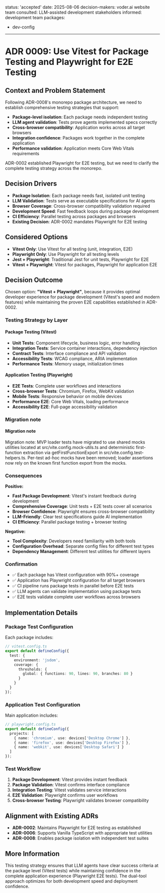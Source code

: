 status: 'accepted'
date: 2025-08-06
decision-makers: voder.ai website team
consulted: LLM-assisted development stakeholders
informed: development team
packages:
  - dev-config
---

# ADR 0009: Use Vitest for Package Testing and Playwright for E2E Testing

## Context and Problem Statement

Following ADR-0008's monorepo package architecture, we need to establish comprehensive testing strategies that support:

- **Package-level isolation**: Each package needs independent testing
- **LLM agent validation**: Tests prove agents implemented specs correctly  
- **Cross-browser compatibility**: Application works across all target browsers
- **Integration confidence**: Packages work together in the complete application
- **Performance validation**: Application meets Core Web Vitals requirements

ADR-0002 established Playwright for E2E testing, but we need to clarify the complete testing strategy across the monorepo.

## Decision Drivers

- **Package Isolation**: Each package needs fast, isolated unit testing
- **LLM Validation**: Tests serve as executable specifications for AI agents
- **Browser Coverage**: Cross-browser compatibility validation required
- **Development Speed**: Fast feedback loops during package development
- **CI Efficiency**: Parallel testing across packages and browsers
- **Existing Decision**: ADR-0002 mandates Playwright for E2E testing

## Considered Options

- **Vitest Only**: Use Vitest for all testing (unit, integration, E2E)
- **Playwright Only**: Use Playwright for all testing levels
- **Jest + Playwright**: Traditional Jest for unit tests, Playwright for E2E
- **Vitest + Playwright**: Vitest for packages, Playwright for application E2E

## Decision Outcome

Chosen option: **"Vitest + Playwright"**, because it provides optimal developer experience for package development (Vitest's speed and modern features) while maintaining the proven E2E capabilities established in ADR-0002.

### Testing Strategy by Layer

#### **Package Testing (Vitest)**
- **Unit Tests**: Component lifecycle, business logic, error handling
- **Integration Tests**: Service container interactions, dependency injection
- **Contract Tests**: Interface compliance and API validation
- **Accessibility Tests**: WCAG compliance, ARIA implementation
- **Performance Tests**: Memory usage, initialization times

#### **Application Testing (Playwright)**  
- **E2E Tests**: Complete user workflows and interactions
- **Cross-browser Tests**: Chromium, Firefox, WebKit validation
- **Mobile Tests**: Responsive behavior on mobile devices
- **Performance E2E**: Core Web Vitals, loading performance
- **Accessibility E2E**: Full-page accessibility validation

### Migration note

#### Migration note
Migration note: MVP loader tests have migrated to use shared mocks utilities located at src/vite.config.mock-utils.ts and deterministic first-function extraction via getFirstFunctionExport in src/vite.config.test-helpers.ts. Per-test ad-hoc mocks have been removed; loader assertions now rely on the known first function export from the mocks.

### Consequences

**Positive:**
- **Fast Package Development**: Vitest's instant feedback during development
- **Comprehensive Coverage**: Unit tests + E2E tests cover all scenarios
- **Browser Confidence**: Playwright ensures cross-browser compatibility
- **LLM-Friendly**: Clear test specifications guide AI implementation
- **CI Efficiency**: Parallel package testing + browser testing

**Negative:**
- **Tool Complexity**: Developers need familiarity with both tools
- **Configuration Overhead**: Separate config files for different test types
- **Dependency Management**: Different test utilities for different layers

### Confirmation

- ✅ Each package has Vitest configuration with 90%+ coverage
- ✅ Application has Playwright configuration for all target browsers
- ✅ CI pipeline runs package tests in parallel before E2E tests
- ✅ LLM agents can validate implementation using package tests
- ✅ E2E tests validate complete user workflows across browsers

## Implementation Details

### Package Test Configuration
Each package includes:
```typescript
// vitest.config.ts
export default defineConfig({
  test: {
    environment: 'jsdom',
    coverage: { 
      thresholds: { 
        global: { functions: 90, lines: 90, branches: 80 }
      }
    }
  }
});
```

### Application Test Configuration  
Main application includes:
```typescript
// playwright.config.ts
export default defineConfig({
  projects: [
    { name: 'chromium', use: devices['Desktop Chrome'] },
    { name: 'firefox', use: devices['Desktop Firefox'] },
    { name: 'webkit', use: devices['Desktop Safari'] }
  ]
});
```

### Test Workflow
1. **Package Development**: Vitest provides instant feedback
2. **Package Validation**: Vitest confirms interface compliance
3. **Integration Testing**: Vitest validates service interactions
4. **E2E Validation**: Playwright confirms user workflows
5. **Cross-browser Testing**: Playwright validates browser compatibility

## Alignment with Existing ADRs

- **ADR-0002**: Maintains Playwright for E2E testing as established
- **ADR-0006**: Supports Vanilla TypeScript with appropriate test utilities
- **ADR-0008**: Enables package isolation with independent test suites

## More Information

This testing strategy ensures that LLM agents have clear success criteria at the package level (Vitest tests) while maintaining confidence in the complete application experience (Playwright E2E tests). The dual-tool approach optimizes for both development speed and deployment confidence.